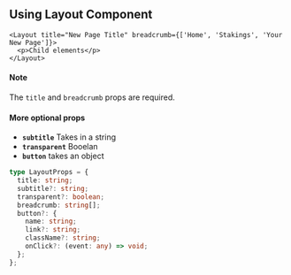 ## Using Layout Component

```tsx
<Layout title="New Page Title" breadcrumb={['Home', 'Stakings', 'Your New Page']}>
  <p>Child elements</p>
</Layout>
```

#### Note

The `title` and `breadcrumb` props are required.

#### More optional props

- **`subtitle`** Takes in a string
- **`transparent`** Booelan
- **`button`** takes an object

```ts
type LayoutProps = {
  title: string;
  subtitle?: string;
  transparent?: boolean;
  breadcrumb: string[];
  button?: {
    name: string;
    link?: string;
    className?: string;
    onClick?: (event: any) => void;
  };
};
```
